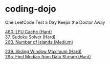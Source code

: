 # coding-dojo
One LeetCode Test a Day Keeps the Doctor Away

[460. LFU Cache (Hard)](Day1.md)\
[37. Sudoku Solver (Hard)](Day1.md)\
[200. Number of Islands (Medium)](Day1.md)

[239. Sliding Window Maximum (Hard)](Day2.md)\
[295. Find Median from Data Stream (Hard)](Day2.md)
